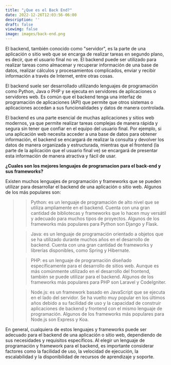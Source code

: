 ```yaml
---
title: "¿Que es el Back End?"
date: 2022-12-26T12:03:56-06:00
description: ''
draft: false
viewimg: false
image: images/back-end.png
---
```

El backend, también conocido como "servidor", es la parte de una aplicación o sitio web que se encarga de realizar tareas en segundo plano, es decir, que el usuario final no ve. El backend puede ser utilizado para realizar tareas como almacenar y recuperar información de una base de datos, realizar cálculos y procesamientos complicados, enviar y recibir información a través de Internet, entre otras cosas.

El backend suele ser desarrollado utilizando lenguajes de programación como Python, Java o PHP y se ejecuta en servidores de aplicaciones o servidores web. Es común que el backend tenga una interfaz de programación de aplicaciones (API) que permite que otros sistemas o aplicaciones accedan a sus funcionalidades y datos de manera controlada.

El backend es una parte esencial de muchas aplicaciones y sitios web modernos, ya que permite realizar tareas complejas de manera rápida y segura sin tener que confiar en el equipo del usuario final. Por ejemplo, si una aplicación web necesita acceder a una base de datos para obtener información, el backend se encargará de realizar la consulta y devolver los datos de manera organizada y estructurada, mientras que el frontend (la parte de la aplicación que el usuario final ve) se encargará de presentar esta información de manera atractiva y fácil de usar.

**¿Cuales son los mejores lenguajes de programacion para el back-end y sus frameworks?**

Existen muchos lenguajes de programación y frameworks que se pueden utilizar para desarrollar el backend de una aplicación o sitio web. Algunos de los más populares son:

>> Python: es un lenguaje de programación de alto nivel que se utiliza ampliamente en el backend. Cuenta con una gran cantidad de bibliotecas y frameworks que lo hacen muy versátil y adecuado para muchos tipos de proyectos. Algunos de los frameworks más populares para Python son Django y Flask.
>>
>
>> Java: es un lenguaje de programación orientado a objetos que se ha utilizado durante muchos años en el desarrollo de backend. Cuenta con una gran cantidad de frameworks y librerías disponibles, como Spring y Hibernate.
>>
>
>> PHP: es un lenguaje de programación diseñado específicamente para el desarrollo de sitios web. Aunque es más comúnmente utilizado en el desarrollo del frontend, también se puede utilizar para el backend. Algunos de los frameworks más populares para PHP son Laravel y CodeIgniter.
>>
>
>> Node.js: es un framework basado en JavaScript que se ejecuta en el lado del servidor. Se ha vuelto muy popular en los últimos años debido a su facilidad de uso y la capacidad de construir aplicaciones de backend y frontend con el mismo lenguaje de programación. Algunos de los frameworks más populares para Node.js son Express y Koa.
>>

En general, cualquiera de estos lenguajes y frameworks puede ser adecuado para el backend de una aplicación o sitio web, dependiendo de sus necesidades y requisitos específicos. Al elegir un lenguaje de programación y framework para el backend, es importante considerar factores como la facilidad de uso, la velocidad de ejecución, la escalabilidad y la disponibilidad de recursos de aprendizaje y soporte.
